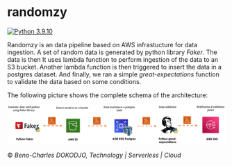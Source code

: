# randomzy
[![Python 3.9.10](http://img.shields.io/badge/python-3.9.10-blue.svg)](https://www.python.org/downloads/release/python-3910/)

Randomzy is an data pipeline based on AWS infrastucture for data ingestion. A set of random data is generated by python library _Faker_. The data is then It uses lambda function to perform ingestion of the  data to an S3 bucket. Another lambda function is then triggered to insert the data in a postgres dataset. And finally, we ran a simple _great-expectations_ function to validate the data based on some conditions.

The following picture shows the complete schema of the architecture:

![Alt text](assets/randomzy_pipeline.png "Title")


&copy; *Beno-Charles DOKODJO, Technology | Serverless | Cloud*